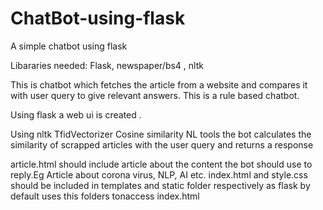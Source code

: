# ChatBot-using-flask
A simple chatbot using flask 

Libararies needed: Flask, newspaper/bs4 , nltk

This is chatbot which fetches the article from a website and compares it with user query to give relevant answers.
This is a rule based chatbot.


Using flask a web ui is created .

Using nltk TfidVectorizer Cosine similarity NL tools the bot calculates the similarity of scrapped articles with the user query and returns a response


article.html should include article about the content the bot should use to reply.Eg Article about corona virus, NLP, AI etc.
index.html and style.css should be included in templates and static folder respectively as flask by default uses this folders tonaccess index.html
